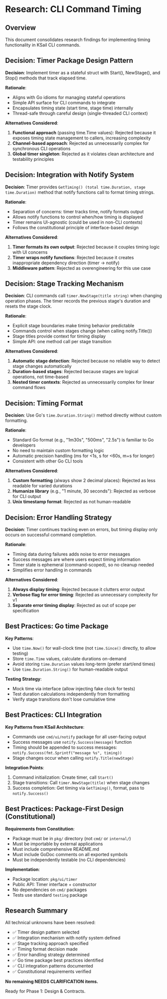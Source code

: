 # Research: CLI Command Timing

## Overview

This document consolidates research findings for implementing timing functionality in KSail CLI commands.

## Decision: Timer Package Design Pattern

**Decision**: Implement timer as a stateful struct with Start(), NewStage(), and Stop() methods that track elapsed time.

**Rationale**:

- Aligns with Go idioms for managing stateful operations
- Simple API surface for CLI commands to integrate
- Encapsulates timing state (start time, stage time) internally
- Thread-safe through careful design (single-threaded CLI context)

**Alternatives Considered**:

1. **Functional approach** (passing time.Time values): Rejected because it exposes timing state management to callers, increasing complexity
2. **Channel-based approach**: Rejected as unnecessarily complex for synchronous CLI operations
3. **Global timer singleton**: Rejected as it violates clean architecture and testability principles

## Decision: Integration with Notify System

**Decision**: Timer provides `GetTiming() (total time.Duration, stage time.Duration)` method that notify functions call to format timing strings.

**Rationale**:

- Separation of concerns: timer tracks time, notify formats output
- Allows notify functions to control when/how timing is displayed
- Timer remains UI-agnostic (could be used in non-CLI contexts)
- Follows the constitutional principle of interface-based design

**Alternatives Considered**:

1. **Timer formats its own output**: Rejected because it couples timing logic with UI concerns
2. **Timer wraps notify functions**: Rejected because it creates inappropriate dependency direction (timer → notify)
3. **Middleware pattern**: Rejected as overengineering for this use case

## Decision: Stage Tracking Mechanism

**Decision**: CLI commands call `timer.NewStage(title string)` when changing operation phases. The timer records the previous stage's duration and resets the stage clock.

**Rationale**:

- Explicit stage boundaries make timing behavior predictable
- Commands control when stages change (when calling notify.Title())
- Stage titles provide context for timing display
- Simple API: one method call per stage transition

**Alternatives Considered**:

1. **Automatic stage detection**: Rejected because no reliable way to detect stage changes automatically
2. **Duration-based stages**: Rejected because stages are logical operations, not time-based
3. **Nested timer contexts**: Rejected as unnecessarily complex for linear command flows

## Decision: Timing Format

**Decision**: Use Go's `time.Duration.String()` method directly without custom formatting.

**Rationale**:

- Standard Go format (e.g., "1m30s", "500ms", "2.5s") is familiar to Go developers
- No need to maintain custom formatting logic
- Automatic precision handling (ms for <1s, s for <60s, m+s for longer)
- Consistent with other Go CLI tools

**Alternatives Considered**:

1. **Custom formatting** (always show 2 decimal places): Rejected as less readable for varied durations
2. **Humanize library** (e.g., "1 minute, 30 seconds"): Rejected as verbose for CLI output
3. **Unix timestamp format**: Rejected as not human-readable

## Decision: Error Handling Strategy

**Decision**: Timer continues tracking even on errors, but timing display only occurs on successful command completion.

**Rationale**:

- Timing data during failures adds noise to error messages
- Success messages are where users expect timing information
- Timer state is ephemeral (command-scoped), so no cleanup needed
- Simplifies error handling in commands

**Alternatives Considered**:

1. **Always display timing**: Rejected because it clutters error output
2. **Verbose flag for error timing**: Rejected as unnecessary complexity for v1
3. **Separate error timing display**: Rejected as out of scope per specification

## Best Practices: Go time Package

**Key Patterns**:

- Use `time.Now()` for wall-clock time (not `time.Since()` directly, to allow testing)
- Store `time.Time` values, calculate durations on-demand
- Avoid storing `time.Duration` values long-term (prefer start/end times)
- Use `time.Duration.String()` for human-readable output

**Testing Strategy**:

- Mock time via interface (allow injecting fake clock for tests)
- Test duration calculations independently from formatting
- Verify stage transitions don't lose cumulative time

## Best Practices: CLI Integration

**Key Patterns from KSail Architecture**:

- Commands use `cmd/ui/notify` package for all user-facing output
- Success messages use `notify.Success(message)` function
- Timing should be appended to success messages: `notify.Success(fmt.Sprintf("message %s", timing))`
- Stage changes occur when calling `notify.Title(newStage)`

**Integration Points**:

1. Command initialization: Create timer, call `Start()`
2. Stage transitions: Call `timer.NewStage(title)` when stage changes
3. Success completion: Get timing via `GetTiming()`, format, pass to `notify.Success()`

## Best Practices: Package-First Design (Constitutional)

**Requirements from Constitution**:

- Package must be in `pkg/` directory (not `cmd/` or `internal/`)
- Must be importable by external applications
- Must include comprehensive README.md
- Must include GoDoc comments on all exported symbols
- Must be independently testable (no CLI dependencies)

**Implementation**:

- Package location: `pkg/ui/timer`
- Public API: Timer interface + constructor
- No dependencies on `cmd/` packages
- Tests use standard `testing` package

## Research Summary

All technical unknowns have been resolved:

- ✅ Timer design pattern selected
- ✅ Integration mechanism with notify system defined
- ✅ Stage tracking approach specified
- ✅ Timing format decision made
- ✅ Error handling strategy determined
- ✅ Go time package best practices identified
- ✅ CLI integration patterns documented
- ✅ Constitutional requirements verified

**No remaining NEEDS CLARIFICATION items.**

Ready for Phase 1: Design & Contracts.

